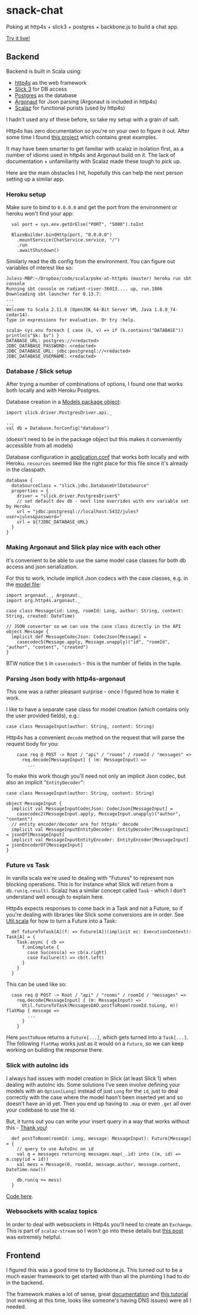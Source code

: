 # snack-chat
Poking at http4s + slick3 + postgres + backbone.js to build a chat app.

[Try it live!](http://snack-chat.herokuapp.com/)

## Backend

Backend is built in Scala using:
- [http4s](https://github.com/http4s/http4s) as the web framework
- [Slick 3](http://slick.typesafe.com/doc/3.1.0/index.html) for DB access
- [Postgres](http://www.postgresql.org/) as the database
- [Argonaut](http://argonaut.io/) for Json parsing (Argonaut is included in http4s)
- [Scalaz](https://github.com/scalaz/scalaz) for functional purists (used by http4s)

I hadn't used any of these before, so take my setup with a grain of salt.

Http4s has zero documentation so you're on your own to figure it out. After some time I found [this project](https://github.com/IronCoreLabs/http4s-demo) which contains great examples.

It may have been smarter to get familiar with scalaz in isolation first, as a number of idioms used in http4s and Argonaut build on it. The lack of documentation + unfamiliarity with Scalaz made these tough to pick up.

Here are the main obstacles I hit, hopefully this can help the next person setting up a similar app.

### Heroku setup

Make sure to bind to `0.0.0.0` and get the port from the environment or heroku won't find your app:
```
  val port = sys.env.getOrElse("PORT", "5000").toInt

  BlazeBuilder.bindHttp(port, "0.0.0.0")
    .mountService(ChatService.service, "/")
    .run
    .awaitShutdown()
```

Similarly read the db config from the environment. You can figure out variables of interest like so:
```
Juless-MBP:~/Dropbox/code/scala/poke-at-http4s (master) heroku run sbt console
Running sbt console on radiant-river-36013.... up, run.1806
Downloading sbt launcher for 0.13.7:
...
...
Welcome to Scala 2.11.8 (OpenJDK 64-Bit Server VM, Java 1.8.0_74-cedar14).
Type in expressions for evaluation. Or try :help.

scala> sys.env foreach { case (k, v) => if (k.contains("DATABASE")) println(s"$k: $v") }
DATABASE_URL: postgres://<redacted>
JDBC_DATABASE_PASSWORD: <redacted>
JDBC_DATABASE_URL: jdbc:postgresql://<redacted>
JDBC_DATABASE_USERNAME: <redacted>
```

### Database / Slick setup

After trying a number of combinations of options, I found one that works both locally and with Heroku Postgres.

Database creation in a [Models package object](https://github.com/jolleon/snack-chat/blob/master/src/main/scala/com/example/pokeathttp4s/models/package.scala):
```
import slick.driver.PostgresDriver.api._

...
val db = Database.forConfig("database")
```
(doesn't need to be in the package object but this makes it conveniently accessible from all models)

Database configuration in [application.conf](https://github.com/jolleon/snack-chat/blob/master/src/main/resources/application.conf) that works both locally and with Heroku. `resources` seemed like the right place for this file since it's already in the classpath.
```
database {
  dataSourceClass = "slick.jdbc.DatabaseUrlDataSource"
  properties = {
    driver = "slick.driver.PostgresDriver$"
    // set default dev db - next line overrides with env variable set by Heroku
    url = "jdbc:postgresql://localhost:5432/jules?user=jules&password="
    url = ${?JDBC_DATABASE_URL}
  }
}
```

### Making Argonaut and Slick play nice with each other

It's convenient to be able to use the same model case classes for both db access and json serialization.

For this to work, include implicit Json codecs with the case classes, e.g. in the [model file](https://github.com/jolleon/snack-chat/blob/master/src/main/scala/com/example/pokeathttp4s/models/Messages.scala):
```
import argonaut._, Argonaut._
import org.http4s.argonaut._

case class Message(id: Long, roomId: Long, author: String, content: String, created: DateTime)

// JSON converter so we can use the case class directly in the API
object Message {
  implicit def MessageCodecJson: CodecJson[Message] =
    casecodec5(Message.apply, Message.unapply)("id", "roomId", "author", "content", "created")
}
```
BTW notice the `5` in `casecodec5` - this is the number of fields in the tuple.

### Parsing Json body with http4s-argonaut

This one was a rather pleasant surprise - once I figured how to make it work.

I like to have a separate case class for model creation (which contains only the user provided fields), e.g.:
```
case class MessageInput(author: String, content: String)
```
Http4s has a convenient `decode` method on the request that will parse the request body for you:
```
    case req @ POST -> Root / "api" / "rooms" / roomId / "messages" =>
      req.decode[MessageInput] { (m: MessageInput) =>
        ...
```
To make this work though you'll need not only an implicit Json codec, but also an implicit "`EntityDecoder`":
```
case class MessageInput(author: String, content: String)

object MessageInput {
  implicit val MessageInputCodecJson: CodecJson[MessageInput] =
    casecodec2(MessageInput.apply, MessageInput.unapply)("author", "content")
  // entity encoder/decoder are for http4s' decode
  implicit val MessageInputEntityDecoder: EntityDecoder[MessageInput] = jsonOf[MessageInput]
  implicit val MessageInputEntityEncoder: EntityEncoder[MessageInput] = jsonEncoderOf[MessageInput]
}
```

### Future vs Task

In vanilla scala we're used to dealing with "Futures" to represent non blocking operations. This is for instance what Slick will return from a `db.run(q.result)`. Scalaz has a similar concept called `Task` - which I don't understand well enough to explain here.

Http4s expects responses to come back in a Task and not a Future, so if you're dealing with libraries like Slick some conversions are in order. See [Util.scala](https://github.com/jolleon/snack-chat/blob/master/src/main/scala/com/example/pokeathttp4s/Util.scala) for how to turn a Future into a Task:
```
  def futureToTask[A](f: => Future[A])(implicit ec: ExecutionContext): Task[A] = {
    Task.async { cb =>
      f.onComplete {
        case Success(a) => cb(a.right)
        case Failure(t) => cb(t.left)
      }
    }
  }
```

This can be used like so:
```
  case req @ POST -> Root / "api" / "rooms" / roomId / "messages" =>
    req.decode[MessageInput] { (m: MessageInput) =>
      Util.futureToTask(MessagesDAO.postToRoom(roomId.toLong, m)) flatMap { message =>
        ...
      }
    }
```
Here `postToRoom` returns a `Future[...]`, which gets turned into a `Task[...]`. The following `flatMap` works just as it would on a `Future`, so we can keep working on building the response there.

### Slick with autoInc ids

I always had issues with model creation in Slick (at least Slick 1) when dealing with autoInc ids. Some solutions I've seen involve defining your models with an `Option[Long]` instead of just `Long` for the `id`, just to deal correctly with the case where the model hasn't been inserted yet and so doesn't have an id yet. Then you end up having to `.map` or even `.get` all over your codebase to use the id.

But, it turns out you can write your insert query in a way that works without this - [Thank you](http://sap1ens.com/blog/2015/07/26/scala-slick-3-how-to-start/)!
```
  def postToRoom(roomId: Long, message: MessageInput): Future[Message] = {
    // query to use AutoInc on id
    val q = messages returning messages.map(_.id) into ((m, id) => m.copy(id = id))
    val mess = Message(0, roomId, message.author, message.content, DateTime.now())

    db.run(q += mess)
  }
```
[Code here](https://github.com/jolleon/snack-chat/blob/master/src/main/scala/com/example/pokeathttp4s/models/Messages.scala).

### Websockets with scalaz topics

In order to deal with websockets in Http4s you'll need to create an `Exchange`. This is part of `scalaz-stream` so I won't go into these details but [this post](https://gist.github.com/djspiewak/d93a9c4983f63721c41c) was extremely helpful.


## Frontend

I figured this was a good time to try Backbone.js. This turned out to be a much easier framework to get started with than all the plumbing I had to do in the backend.

The framework makes a lot of sense, great [documentation](http://backbonejs.org/) and [this tutorial](http://arturadib.com/hello-backbonejs/) (not working at this time, looks like someone's having DNS issues) were all I needed.
